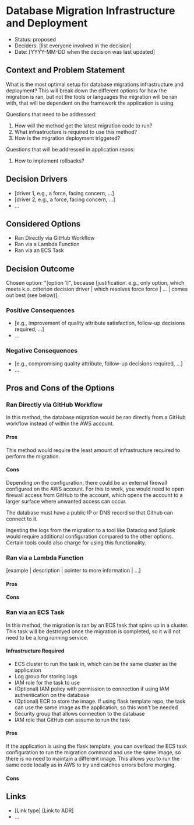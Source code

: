 # Database Migration Infrastructure and Deployment

* Status: proposed
* Deciders: [list everyone involved in the decision] <!-- optional -->
* Date: [YYYY-MM-DD when the decision was last updated] <!-- optional -->

## Context and Problem Statement

What is the most optimal setup for database migrations infrastructure and deployment?
This will break down the different options for how the migration is ran, but not the
tools or languages the migration will be ran with, that will be dependent on the framework
the application is using.

<!-- Might remove this part since part is in this ADR, part is in app specific -->
Questions that need to be addressed:
 1. How will the method get the latest migration code to run?
 2. What infrastructure is required to use this method?
 3. How is the migration deployment triggered?

Questions that will be addressed in application repos:
 1. How to implement rollbacks?
<!-- to here -->

## Decision Drivers <!-- optional -->

* [driver 1, e.g., a force, facing concern, …]
* [driver 2, e.g., a force, facing concern, …]
* … <!-- numbers of drivers can vary -->

## Considered Options

* Ran Directly via GitHub Workflow
* Ran via a Lambda Function
* Ran via an ECS Task

## Decision Outcome

Chosen option: "[option 1]", because [justification. e.g., only option, which meets k.o. criterion decision driver | which resolves force force | … | comes out best (see below)].

### Positive Consequences <!-- optional -->

* [e.g., improvement of quality attribute satisfaction, follow-up decisions required, …]
* …

### Negative Consequences <!-- optional -->

* [e.g., compromising quality attribute, follow-up decisions required, …]
* …

## Pros and Cons of the Options <!-- optional -->

### Ran Directly via GitHub Workflow

In this method, the database migration would be ran directly from a GitHub workflow
instead of within the AWS account.

#### Pros

This method would require the least amount of infrastructure required to perform the migration.

#### Cons

Depending on the configuration, there could be an external firewall configured on the AWS account.
For this to work, you would need to open firewall access from GitHub to the account, which opens the
account to a larger surface where unwanted access can occur.

The database must have a public IP or DNS record so that Github can connect to it.

Ingesting the logs from the migration to a tool like Datadog and Splunk would require additional
configuration compared to the other options. Certain tools could also charge for using this
functionality.

### Ran via a Lambda Function

[example | description | pointer to more information | …] <!-- optional -->

#### Pros



#### Cons



### Ran via an ECS Task

In this method, the migration is ran by an ECS task that spins up in a cluster.
This task will be destroyed once the migration is completed, so it will not need to be
a long running service.

#### Infrastructure Required

 - ECS cluster to run the task in, which can be the same cluster as the application
 - Log group for storing logs
 - IAM role for the task to use
 - (Optional) IAM policy with permission to connection if using IAM authentication on the database
 - (Optional) ECR to store the image. If using flask template repo, the task can use the same image as the application, so this won't be needed
 - Security group that allows connection to the database
 - IAM role that GitHub can assume to run the task

#### Pros

If the application is using the flask template, you can overload the ECS task
configuration to run the migration command and use the same image, so there is no
need to maintain a different image. This allows you to run the same code locally as
in AWS to try and catches errors before merging.

#### Cons



## Links <!-- optional -->

* [Link type] [Link to ADR] <!-- example: Refined by [ADR-0005](0005-example.md) -->
* … <!-- numbers of links can vary -->
